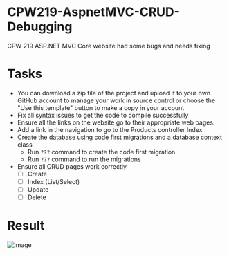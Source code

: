 # CPW219-AspnetMVC-CRUD-Debugging

CPW 219 ASP.NET MVC Core website had some bugs and needs fixing

# Tasks
- You can download a zip file of the project and upload it to your own GitHub account to manage your work in source control or choose the "Use this template" button to make a copy in your account
- Fix all syntax issues to get the code to compile successfully
- Ensure all the links on the website go to their appropriate web pages.
- Add a link in the navigation to go to the Products controller Index
- Create the database using code first migrations and a database context class
    - Run ```???``` command to create the code first migration
    - Run ```???``` command to run the migrations
- Ensure all CRUD pages work correctly
    - [ ] Create
    - [ ] Index (List/Select)
    - [ ] Update
    - [ ] Delete

# Result
![image](https://github.com/user-attachments/assets/0f268508-c27f-4d01-9fd0-336a950d1595)

